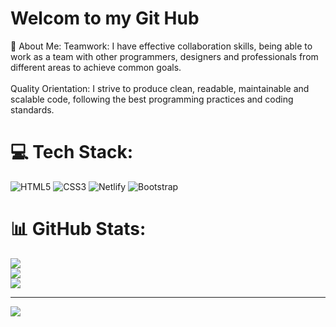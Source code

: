 # Welcom to my Git Hub
💫 About Me:
Teamwork: I have effective collaboration skills, being able to work as a team with other programmers, designers and professionals from different areas to achieve common goals.<br><br>Quality Orientation: I strive to produce clean, readable, maintainable and scalable code, following the best programming practices and coding standards.


# 💻 Tech Stack:
![HTML5](https://img.shields.io/badge/html5-%23E34F26.svg?style=for-the-badge&logo=html5&logoColor=white) ![CSS3](https://img.shields.io/badge/css3-%231572B6.svg?style=for-the-badge&logo=css3&logoColor=white) ![Netlify](https://img.shields.io/badge/netlify-%23000000.svg?style=for-the-badge&logo=netlify&logoColor=#00C7B7) ![Bootstrap](https://img.shields.io/badge/bootstrap-%23563D7C.svg?style=for-the-badge&logo=bootstrap&logoColor=white)
# 📊 GitHub Stats:
![](https://github-readme-stats.vercel.app/api?username=LuisProgra&theme=dark&hide_border=false&include_all_commits=false&count_private=false)<br/>
![](https://github-readme-streak-stats.herokuapp.com/?user=LuisProgra&theme=dark&hide_border=false)<br/>
![](https://github-readme-stats.vercel.app/api/top-langs/?username=LuisProgra&theme=dark&hide_border=false&include_all_commits=false&count_private=false&layout=compact)

---
[![](https://visitcount.itsvg.in/api?id=LuisProgra&icon=0&color=0)](https://visitcount.itsvg.in)

<!-- Proudly created with GPRM ( https://gprm.itsvg.in ) -->
